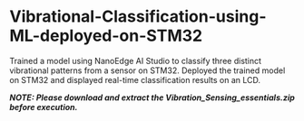 # Vibrational-Classification-using-ML-deployed-on-STM32
Trained a model using NanoEdge AI Studio to classify three distinct vibrational patterns from a sensor on STM32. Deployed the trained model on STM32 and displayed real-time classification results on an LCD.


_**NOTE: Please download and extract the Vibration_Sensing_essentials.zip before execution.**_
